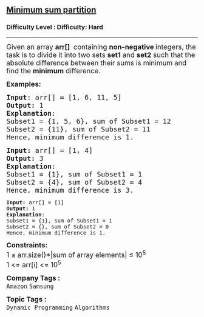 <h2><a href="https://www.geeksforgeeks.org/problems/minimum-sum-partition3317/1">Minimum sum partition</a></h2><h3>Difficulty Level : Difficulty: Hard</h3><hr><div class="problems_problem_content__Xm_eO" bis_skin_checked="1"><p><span style="font-size: 18px;">Given an array&nbsp;<strong>arr[]</strong> <strong>&nbsp;</strong>containing <strong>non-negative </strong>integers, the task is to divide it into two sets <strong>set1</strong> and <strong>set2</strong> such that the absolute difference between their sums is minimum and find the <strong>minimum</strong> difference.</span></p>
<p><span style="font-size: 18px;"><strong>Examples:</strong></span></p>
<pre><span style="font-size: 18px;"><strong>Input</strong>: arr[] = [1, 6, 11, 5]</span><span style="font-size: 18px;">
<strong>Output:</strong> 1
<strong>Explanation</strong>: </span>
<span style="font-size: 18px;">Subset1 = {1, 5, 6}, sum of Subset1 = 12 
Subset2 = {11}, sum of Subset2 = 11 <br>Hence, minimum difference is 1. </span> </pre>
<pre><span style="font-size: 18px;"><strong>Input: </strong>arr[] = [1, 4]
<strong>Output: </strong>3
<strong>Explanation</strong>: 
Subset1 = {1}, sum of Subset1 = 1
Subset2 = {4}, sum of Subset2 = 4<br>Hence, minimum difference is 3.<br></span></pre>
<pre><strong>Input: </strong>arr[] = [1]
<strong>Output: </strong>1
<strong>Explanation</strong>: 
Subset1 = {1}, sum of Subset1 = 1
Subset2 = {}, sum of Subset2 = 0<br>Hence, minimum difference is 1.</pre>
<p><span style="font-size: 18px;"><strong>Constraints:</strong><br>1 ≤ arr.size()*|sum of array elements| ≤ 10<sup>5</sup><br>1 &lt;= arr[i] &lt;= 10<sup>5</sup></span></p></div><p><span style=font-size:18px><strong>Company Tags : </strong><br><code>Amazon</code>&nbsp;<code>Samsung</code>&nbsp;<br><p><span style=font-size:18px><strong>Topic Tags : </strong><br><code>Dynamic Programming</code>&nbsp;<code>Algorithms</code>&nbsp;